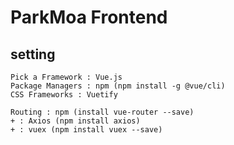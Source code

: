 # ParkMoa Frontend

## setting
```
Pick a Framework : Vue.js
Package Managers : npm (npm install -g @vue/cli)
CSS Frameworks : Vuetify
```
```
Routing : npm (install vue-router --save)
+ : Axios (npm install axios)
+ : vuex (npm install vuex --save)
```

